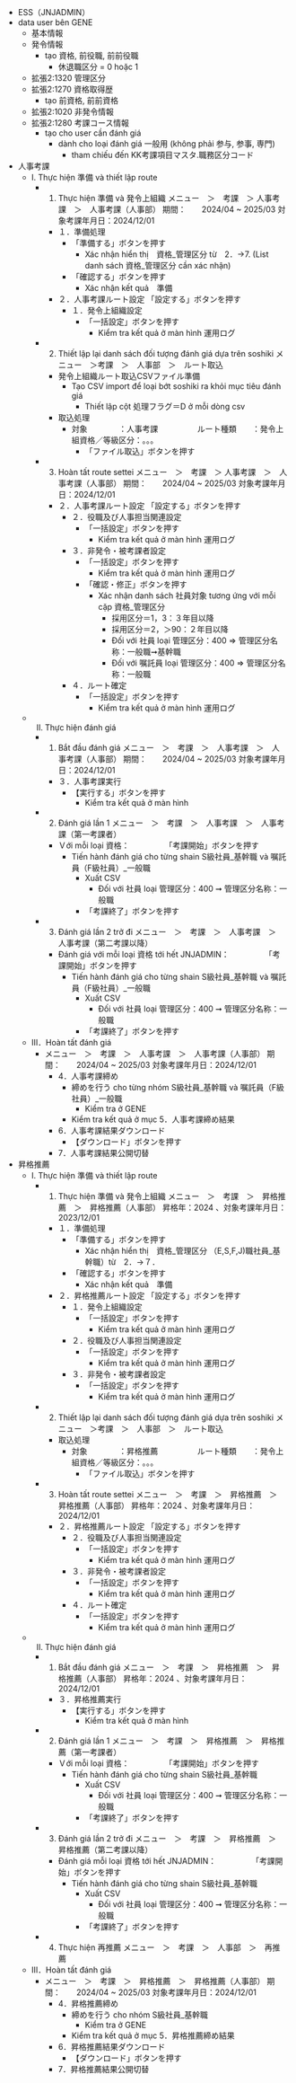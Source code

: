 <!DOCTYPE html>
<html xmlns="http://www.w3.org/1999/xhtml" lang xml:lang>
<head>
  <meta charset="utf-8" />
  <meta name="generator" content="pandoc" />
  <meta name="viewport" content="width=device-width, initial-scale=1.0, user-scalable=yes" />
  <title>output</title>
  <style>
    code{white-space: pre-wrap;}
    span.smallcaps{font-variant: small-caps;}
    span.underline{text-decoration: underline;}
    div.column{display: inline-block; vertical-align: top; width: 50%;}
    div.hanging-indent{margin-left: 1.5em; text-indent: -1.5em;}
    ul.task-list{list-style: none;}
  </style>
  <!--[if lt IE 9]>
    <script src="//cdnjs.cloudflare.com/ajax/libs/html5shiv/3.7.3/html5shiv-printshiv.min.js"></script>
  <![endif]-->
</head>
<body>
<ul>
<li>ESS（JNJADMIN）</li>
<li>data user bên GENE
<ul>
<li>基本情報</li>
<li>発令情報
<ul>
<li>tạo 資格, 前役職, 前前役職
<ul>
<li>休退職区分 = 0 hoặc 1</li>
</ul></li>
</ul></li>
<li>拡張2:1320 管理区分</li>
<li>拡張2:1270 資格取得歴
<ul>
<li>tạo 前資格, 前前資格</li>
</ul></li>
<li>拡張2:1020 非発令情報</li>
<li>拡張2:1280 考課コース情報
<ul>
<li>tạo cho user cần đánh giá
<ul>
<li>dành cho loại đánh giá 一般用 (không phải 参与, 参事, 専門)
<ul>
<li>tham chiếu đến KK考課項目マスタ.職務区分コード</li>
</ul></li>
</ul></li>
</ul></li>
</ul></li>
<li>人事考課
<ul>
<li>I. Thực hiện 準備 và thiết lập route
<ul>
<li><ol type="1">
<li>Thực hiện 準備 và 発令上組織 メニュー　＞　考課　＞ 人事考課　＞　人事考課（人事部） 期間：　　2024/04 ~ 2025/03 対象考課年月日：2024/12/01</li>
</ol>
<ul>
<li>１．準備処理
<ul>
<li>「準備する」ボタンを押す
<ul>
<li>Xác nhận hiển thị　資格_管理区分 từ　2．→7. (List danh sách 資格_管理区分 cần xác nhận)</li>
</ul></li>
<li>「確認する」ボタンを押す
<ul>
<li>Xác nhận kết quả　準備</li>
</ul></li>
</ul></li>
<li>２．人事考課ルート設定 「設定する」ボタンを押す
<ul>
<li>１．発令上組織設定
<ul>
<li>「一括設定」ボタンを押す
<ul>
<li>Kiểm tra kết quả ở màn hình 運用ログ</li>
</ul></li>
</ul></li>
</ul></li>
</ul></li>
<li><ol start="2" type="1">
<li>Thiết lập lại danh sách đối tượng đánh giá dựa trên soshiki メニュー　＞考課　＞　人事部　＞　ルート取込</li>
</ol>
<ul>
<li>発令上組織ルート取込CSVファイル準備
<ul>
<li>Tạo CSV import để loại bớt soshiki ra khỏi mục tiêu đánh giá
<ul>
<li>Thiết lập cột 処理フラグ＝D ở mỗi dòng csv</li>
</ul></li>
</ul></li>
<li>取込処理
<ul>
<li>対象　　　　：人事考課　　　　　ルート種類　　：発令上組資格／等級区分：。。。
<ul>
<li>「ファイル取込」ボタンを押す</li>
</ul></li>
</ul></li>
</ul></li>
<li><ol start="3" type="1">
<li>Hoàn tất route settei メニュー　＞　考課　＞ 人事考課　＞　人事考課（人事部） 期間：　　2024/04 ~ 2025/03 対象考課年月日：2024/12/01</li>
</ol>
<ul>
<li>２．人事考課ルート設定 「設定する」ボタンを押す
<ul>
<li>２．役職及び人事担当関連設定
<ul>
<li>「一括設定」ボタンを押す
<ul>
<li>Kiểm tra kết quả ở màn hình 運用ログ</li>
</ul></li>
</ul></li>
<li>３．非発令・被考課者設定
<ul>
<li>「一括設定」ボタンを押す
<ul>
<li>Kiểm tra kết quả ở màn hình 運用ログ</li>
</ul></li>
<li>「確認・修正」ボタンを押す
<ul>
<li>Xác nhận danh sách 社員対象 tương ứng với mỗi cặp 資格_管理区分
<ul>
<li>採用区分＝1，3：３年目以降</li>
<li>採用区分＝2，＞90：２年目以降</li>
<li>Đối với 社員 loại 管理区分：400 ⇒ 管理区分名称：一般職➞基幹職</li>
<li>Đối với 嘱託員 loại 管理区分：400 ⇒ 管理区分名称：一般職</li>
</ul></li>
</ul></li>
</ul></li>
<li>４．ルート確定
<ul>
<li>「一括設定」ボタンを押す
<ul>
<li>Kiểm tra kết quả ở màn hình 運用ログ</li>
</ul></li>
</ul></li>
</ul></li>
</ul></li>
</ul></li>
<li><ol start="2" type="I">
<li>Thực hiện đánh giá</li>
</ol>
<ul>
<li><ol type="1">
<li>Bắt đầu đánh giá メニュー　＞　考課　＞　人事考課　＞　人事考課（人事部） 期間：　　2024/04 ~ 2025/03 対象考課年月日：2024/12/01</li>
</ol>
<ul>
<li>３．人事考課実行
<ul>
<li>【実行する」ボタンを押す
<ul>
<li>Kiểm tra kết quả ở màn hình</li>
</ul></li>
</ul></li>
</ul></li>
<li><ol start="2" type="1">
<li>Đánh giá lần 1 メニュー　＞　考課　＞　人事考課　＞　人事考課（第一考課者）</li>
</ol>
<ul>
<li>Ｖới mỗi loại 資格：　　　　　「考課開始」ボタンを押す
<ul>
<li>Tiến hành đánh giá cho từng shain S級社員_基幹職 và 嘱託員（F級社員）_一般職
<ul>
<li>Xuất CSV
<ul>
<li>Đối với 社員 loại 管理区分：400 ➞ 管理区分名称：一般職</li>
</ul></li>
<li>「考課終了」ボタンを押す</li>
</ul></li>
</ul></li>
</ul></li>
<li><ol start="3" type="1">
<li>Đánh giá lần 2 trở đi メニュー　＞　考課　＞　人事考課　＞　人事考課（第二考課以降）</li>
</ol>
<ul>
<li>Đánh giá với mỗi loại 資格 tới hết JNJADMIN：　　　　　「考課開始」ボタンを押す
<ul>
<li>Tiến hành đánh giá cho từng shain S級社員_基幹職 và 嘱託員（F級社員）_一般職
<ul>
<li>Xuất CSV
<ul>
<li>Đối với 社員 loại 管理区分：400 ➞ 管理区分名称：一般職</li>
</ul></li>
<li>「考課終了」ボタンを押す</li>
</ul></li>
</ul></li>
</ul></li>
</ul></li>
<li>III．Hoàn tất đánh giá
<ul>
<li>メニュー　＞　考課　＞　人事考課　＞　人事考課（人事部） 期間：　　2024/04 ~ 2025/03 対象考課年月日：2024/12/01
<ul>
<li>4．人事考課締め
<ul>
<li>締めを行う cho từng nhóm S級社員_基幹職 và 嘱託員（F級社員）_一般職
<ul>
<li>Kiểm tra ở GENE</li>
</ul></li>
<li>Kiểm tra kết quả ở mục 5．人事考課締め結果</li>
</ul></li>
<li>6．人事考課結果ダウンロード
<ul>
<li>【ダウンロード」ボタンを押す</li>
</ul></li>
<li>7．人事考課結果公開切替</li>
</ul></li>
</ul></li>
</ul></li>
<li>昇格推薦
<ul>
<li>I. Thực hiện 準備 và thiết lập route
<ul>
<li><ol type="1">
<li>Thực hiện 準備 và 発令上組織 メニュー　＞　考課　＞　昇格推薦　＞　昇格推薦（人事部） 昇格年：2024 、対象考課年月日：　2023/12/01</li>
</ol>
<ul>
<li>１．準備処理
<ul>
<li>「準備する」ボタンを押す
<ul>
<li>Xác nhận hiển thị　資格_管理区分 （E,S,F,J)職社員_基幹職）từ　2．→７．</li>
</ul></li>
<li>「確認する」ボタンを押す
<ul>
<li>Xác nhận kết quả　準備</li>
</ul></li>
</ul></li>
<li>２．昇格推薦ルート設定 「設定する」ボタンを押す
<ul>
<li>１．発令上組織設定
<ul>
<li>「一括設定」ボタンを押す
<ul>
<li>Kiểm tra kết quả ở màn hình 運用ログ</li>
</ul></li>
</ul></li>
<li>２．役職及び人事担当関連設定
<ul>
<li>「一括設定」ボタンを押す
<ul>
<li>Kiểm tra kết quả ở màn hình 運用ログ</li>
</ul></li>
</ul></li>
<li>３．非発令・被考課者設定
<ul>
<li>「一括設定」ボタンを押す
<ul>
<li>Kiểm tra kết quả ở màn hình 運用ログ</li>
</ul></li>
</ul></li>
</ul></li>
</ul></li>
<li><ol start="2" type="1">
<li>Thiết lập lại danh sách đối tượng đánh giá dựa trên soshiki メニュー　＞考課　＞　人事部　＞　ルート取込</li>
</ol>
<ul>
<li>取込処理
<ul>
<li>対象　　　　：昇格推薦　　　　　ルート種類　　：発令上組資格／等級区分：。。。
<ul>
<li>「ファイル取込」ボタンを押す</li>
</ul></li>
</ul></li>
</ul></li>
<li><ol start="3" type="1">
<li>Hoàn tất route settei メニュー　＞　考課　＞　昇格推薦　＞　昇格推薦（人事部） 昇格年：2024 、対象考課年月日：　2024/12/01</li>
</ol>
<ul>
<li>２．昇格推薦ルート設定 「設定する」ボタンを押す
<ul>
<li>２．役職及び人事担当関連設定
<ul>
<li>「一括設定」ボタンを押す
<ul>
<li>Kiểm tra kết quả ở màn hình 運用ログ</li>
</ul></li>
</ul></li>
<li>３．非発令・被考課者設定
<ul>
<li>「一括設定」ボタンを押す
<ul>
<li>Kiểm tra kết quả ở màn hình 運用ログ</li>
</ul></li>
</ul></li>
<li>４．ルート確定
<ul>
<li>「一括設定」ボタンを押す
<ul>
<li>Kiểm tra kết quả ở màn hình 運用ログ</li>
</ul></li>
</ul></li>
</ul></li>
</ul></li>
</ul></li>
<li><ol start="2" type="I">
<li>Thực hiện đánh giá</li>
</ol>
<ul>
<li><ol type="1">
<li>Bắt đầu đánh giá メニュー　＞　考課　＞　昇格推薦　＞　昇格推薦（人事部） 昇格年：2024 、対象考課年月日：　2024/12/01</li>
</ol>
<ul>
<li>３．昇格推薦実行
<ul>
<li>【実行する」ボタンを押す
<ul>
<li>Kiểm tra kết quả ở màn hình</li>
</ul></li>
</ul></li>
</ul></li>
<li><ol start="2" type="1">
<li>Đánh giá lần 1 メニュー　＞　考課　＞　昇格推薦　＞　昇格推薦（第一考課者）</li>
</ol>
<ul>
<li>Ｖới mỗi loại 資格：　　　　　「考課開始」ボタンを押す
<ul>
<li>Tiến hành đánh giá cho từng shain S級社員_基幹職
<ul>
<li>Xuất CSV
<ul>
<li>Đối với 社員 loại 管理区分：400 ➞ 管理区分名称：一般職</li>
</ul></li>
<li>「考課終了」ボタンを押す</li>
</ul></li>
</ul></li>
</ul></li>
<li><ol start="3" type="1">
<li>Đánh giá lần 2 trở đi メニュー　＞　考課　＞　昇格推薦　＞　昇格推薦（第二考課以降）</li>
</ol>
<ul>
<li>Đánh giá mỗi loại 資格 tới hết JNJADMIN：　　　　　「考課開始」ボタンを押す
<ul>
<li>Tiến hành đánh giá cho từng shain S級社員_基幹職
<ul>
<li>Xuất CSV
<ul>
<li>Đối với 社員 loại 管理区分：400 ➞ 管理区分名称：一般職</li>
</ul></li>
<li>「考課終了」ボタンを押す</li>
</ul></li>
</ul></li>
</ul></li>
<li><ol start="4" type="1">
<li>Thực hiện 再推薦 メニュー　＞　考課　＞　人事部　＞　再推薦</li>
</ol></li>
</ul></li>
<li>III．Hoàn tất đánh giá
<ul>
<li>メニュー　＞　考課　＞　昇格推薦　＞　昇格推薦（人事部） 期間：　　2024/04 ~ 2025/03 対象考課年月日：2024/12/01
<ul>
<li>4．昇格推薦締め
<ul>
<li>締めを行う cho nhóm S級社員_基幹職
<ul>
<li>Kiểm tra ở GENE</li>
</ul></li>
<li>Kiểm tra kết quả ở mục 5．昇格推薦締め結果</li>
</ul></li>
<li>6．昇格推薦結果ダウンロード
<ul>
<li>【ダウンロード」ボタンを押す</li>
</ul></li>
<li>7．昇格推薦結果公開切替</li>
</ul></li>
</ul></li>
</ul></li>
</ul>
</body>
</html>

